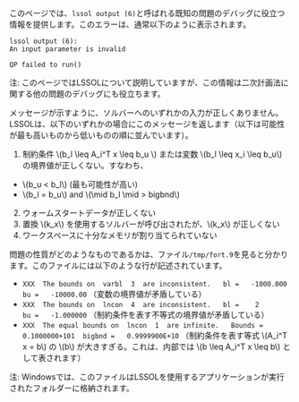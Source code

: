 このページでは、`lssol output (6)`と呼ばれる既知の問題のデバッグに役立つ情報を提供します。このエラーは、通常以下のように表示されます。

```
lssol output (6):
An input parameter is invalid

QP failed to run()
```

注: このページではLSSOLについて説明していますが、この情報は二次計画法に関する他の問題のデバッグにも役立ちます。

メッセージが示すように、ソルバーへのいずれかの入力が正しくありません。LSSOLは、以下のいずれかの場合にこのメッセージを返します（以下は可能性が最も高いものから低いものの順に並んでいます）。

1. 制約条件 \\(b\_l \\leq A\_i\^T x \\leq b\_u \\) または変数 \\(b\_l \\leq x\_i \\leq b\_u\\) の境界値が正しくない。すなわち、
  - \\(b_u < b_l\\) (最も可能性が高い)
  - \\(b_l = b\_u\\) and \\(\mid b_l \mid > bigbnd\\)
2. ウォームスタートデータが正しくない
3. 置換 \\(k\_x\\) を使用するソルバーが呼び出されたが、\\(k\_x\\) が正しくない
4. ワークスペースに十分なメモリが割り当てられていない

問題の性質がどのようなものであるかは、ファイル`/tmp/fort.9`を見ると分かります。このファイルには以下のような行が記述されています。

- `XXX  The bounds on  varbl  3  are inconsistent.   bl =   -1000.000       bu =   -10000.00` （変数の境界値が矛盾している）
- `XXX  The bounds on  lncon  4  are inconsistent.   bl =    2       bu =   -1.000000` （制約条件を表す不等式の境界値が矛盾している）
- `XXX  The equal bounds on  lncon  1  are infinite.   Bounds =   0.1000000+101  bigbnd =   0.9999900E+10` （制約条件を表す等式 \\(A\_i^T x = b\\) の \\(b\\) が大きすぎる。これは、内部では \\(b \\leq A\_i^T x \\leq b\\) として表されます）

注: Windowsでは、このファイルはLSSOLを使用するアプリケーションが実行されたフォルダーに格納されます。
